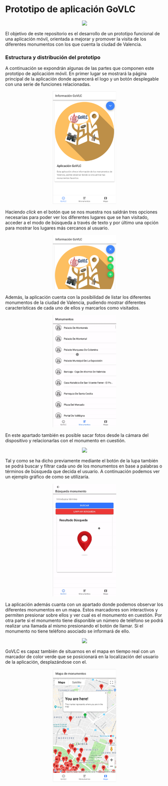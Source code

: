 # Prototipo de aplicación GoVLC
<p align="center">
<img src="https://tech.tribalyte.eu/wp-content/uploads/2018/05/ionic.png" width="20%" heith="20%">
</p>
El objetivo de este repositorio es el desarrollo de un prototipo funcional de una aplicación móvil, orientada a mejorar y 
promover la visita de los diferentes monumentos con los que cuenta la ciudad de Valencia.

### Estructura y distribución del prototipo

A continuación se expondrán algunas de las partes que componen este prototipo de aplicacióm móvil. En primer lugar se mostrará la página principal de la aplicación donde aparecerá el logo y un botón desplegable con una serie de funciones relacionadas.

<p align="center">
<img src="https://github.com/DarwinGonzalez/Ionic-GoVLC/blob/master/src/assets/images/landingtab.png?raw=true" width="40%">
</p>


Haciendo *click* en el botón que se nos muestra nos saldrán tres opciones necesarias para poder ver los diferentes lugares que se han visitado, acceder a el modo de búsqueda a través de texto y por último una opción para mostrar los lugares más cercanos al usuario.
<p align="center">
<img src="https://github.com/DarwinGonzalez/Ionic-GoVLC/blob/master/src/assets/images/optionslandingpage.png?raw=true" width="40%">
</p>

Además, la aplicación cuenta con la posibilidad de listar los diferentes monumentos de la ciudad de Valencia, pudiendo mostrar diferentes características de cada uno de ellos y marcarlos como visitados.
<p align="center">
<img src="https://github.com/DarwinGonzalez/Ionic-GoVLC/blob/master/src/assets/images/monuments_list.gif?raw=true" width="40%">
</p>

En este apartado también es posible sacar fotos desde la cámara del dispositivo y relacionarlas con el monumento en cuestión.
<p align="center">
<img src="https://github.com/DarwinGonzalez/Ionic-GoVLC/blob/master/src/assets/images/takephoto.gif?raw=true" width="40%">
</p>

Tal y como se ha dicho previamente mediante el botón de la lupa también se podrá buscar y filtrar cada uno de los monumentos en base a palabras o términos de búsqueda que decida el usuario. A continuación podemos ver un ejemplo gráfico de como se utilizaría.

<p align="center">
<img src="https://github.com/DarwinGonzalez/Ionic-GoVLC/blob/master/src/assets/images/search.gif?raw=true" width="40%">
</p>

La aplicación además cuanta con un apartado donde podemos observar los diferentes monumentos en un mapa. Estos marcadores son interactivos y permiten presionar sobre ellos y ver cual es el monumento en cuestión. Por otra parte si el monumento tiene disponible un número de teléfono se podrá realizar una llamada al mismo presionando el botón de llamar. Si el monumento no tiene teléfono asociado se informará de ello.

<p align="center">
<img src="https://github.com/DarwinGonzalez/Ionic-GoVLC/blob/master/src/assets/images/markers.gif?raw=true" width="40%">
</p>

GoVLC es capaz también de situarnos en el mapa en tiempo real con un marcador de color verde que se posicionará en la localización del usuario de la aplicación, desplazándose con el.
<p align="center">
<img src="https://github.com/DarwinGonzalez/Ionic-GoVLC/blob/master/src/assets/images/usermarker.png?raw=true" width="40%">
</p>

